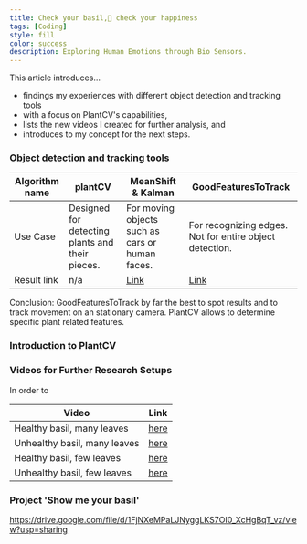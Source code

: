 ```yaml
---
title: Check your basil, check your happiness
tags: [Coding]
style: fill
color: success
description: Exploring Human Emotions through Bio Sensors.
---
```


This article introduces...
- findings my experiences with different object detection and tracking tools
- with a focus on PlantCV's capabilities,
- lists the new videos I created for further analysis, and
- introduces to my concept for the next steps.

### Object detection and tracking tools

Algorithm name | plantCV | MeanShift & Kalman | GoodFeaturesToTrack
---|---|---|---
Use Case|Designed for detecting plants and their pieces.|For moving objects such as cars or human faces.|For recognizing edges. Not for entire object detection.
Result link|n/a|[Link](https://youtu.be/jEMJBbI2GJI)|[Link](https://youtu.be/A84SOP-tgoY)

Conclusion: GoodFeaturesToTrack by far the best to spot results and to track movement on an stationary camera.
PlantCV allows to determine specific plant related features.

### Introduction to PlantCV




### Videos for Further Research Setups

In order to

Video|Link
---|---
Healthy basil, many leaves|[here]()
Unhealthy basil, many leaves|[here]()
Healthy basil, few leaves|[here]()
Unhealthy basil, few leaves|[here]()

### Project 'Show me your basil'

https://drive.google.com/file/d/1FjNXeMPaLJNyggLKS7OI0_XcHgBqT_vz/view?usp=sharing
